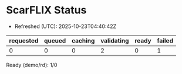 ﻿# ScarFLIX Status

* Refreshed (UTC): 2025-10-23T04:40:42Z

| requested | queued | caching | validating | ready | failed |
|-----------|--------|---------|------------|-------|--------|
| 0 | 0 | 0 | 2 | 0 | 1 |

Ready (demo/rd): 1/0
